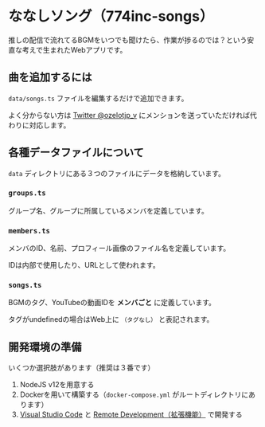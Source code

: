 # ななしソング（774inc-songs）

推しの配信で流れてるBGMをいつでも聞けたら、作業が捗るのでは？という安直な考えで生まれたWebアプリです。

## 曲を追加するには

`data/songs.ts` ファイルを編集するだけで追加できます。

よく分からない方は [Twitter @ozelotjp_v](https://twitter.com/ozelotjp_v) にメンションを送っていただければ代わりに対応します。

## 各種データファイルについて

`data` ディレクトリにある３つのファイルにデータを格納しています。

### `groups.ts`

グループ名、グループに所属しているメンバを定義しています。

### `members.ts`

メンバのID、名前、プロフィール画像のファイル名を定義しています。

IDは内部で使用したり、URLとして使われます。

### `songs.ts`

BGMのタグ、YouTubeの動画IDを __メンバごと__ に定義しています。

タグがundefinedの場合はWeb上に `（タグなし）` と表記されます。

## 開発環境の準備

いくつか選択肢があります（推奨は３番です）

1. NodeJS v12を用意する
2. Dockerを用いて構築する（`docker-compose.yml` がルートディレクトリにあります）
3. [Visual Studio Code](https://code.visualstudio.com) と [Remote Development（拡張機能）](https://marketplace.visualstudio.com/items?itemName=ms-vscode-remote.vscode-remote-extensionpack) で開発する

